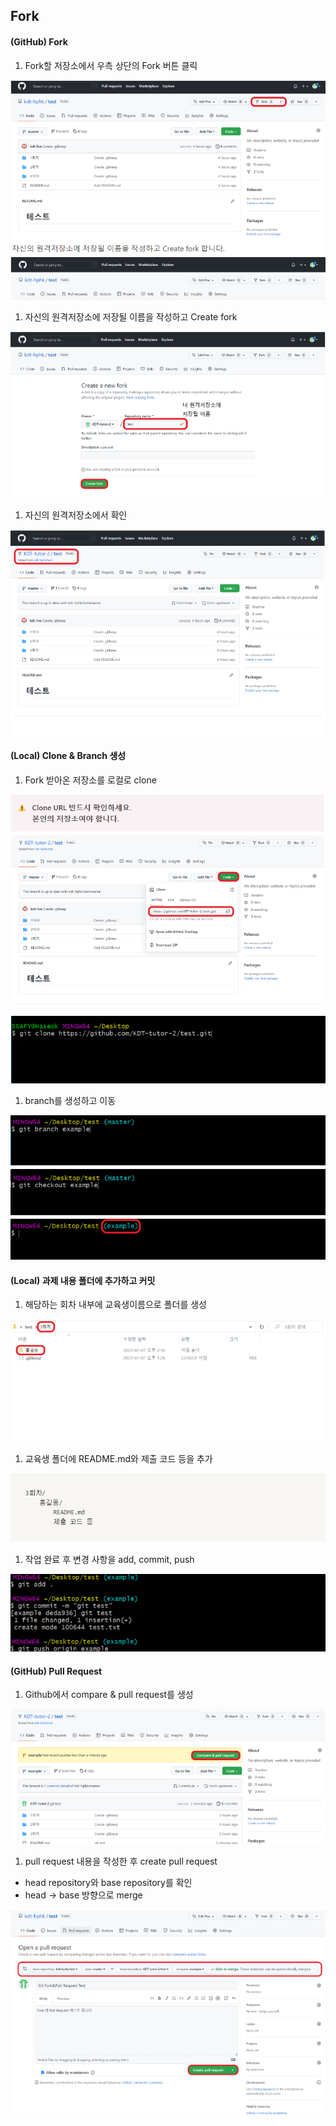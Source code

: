 ## Fork

#### (GitHub) Fork

1. Fork할 저장소에서 우측 상단의 Fork 버튼 클릭

[![fork1](https://github.com/wxxk/TIL/raw/master/220707/fork_practice.assets/fork1.png)](https://github.com/wxxk/TIL/blob/master/220707/fork_practice.assets/fork1.png)

1. 자신의 원격저장소에 저장될 이름을 작성하고 Create fork

[![fork2](https://github.com/wxxk/TIL/raw/master/220707/fork_practice.assets/fork2.png)](https://github.com/wxxk/TIL/blob/master/220707/fork_practice.assets/fork2.png)

1. 자신의 원격저장소에서 확인

[![fork3](https://github.com/wxxk/TIL/raw/master/220707/fork_practice.assets/fork3.png)](https://github.com/wxxk/TIL/blob/master/220707/fork_practice.assets/fork3.png)

#### (Local) Clone & Branch 생성

1. Fork 받아온 저장소를 로컬로 clone

[![fork4](https://github.com/wxxk/TIL/raw/master/220707/fork_practice.assets/fork4.png)](https://github.com/wxxk/TIL/blob/master/220707/fork_practice.assets/fork4.png)

[![fork5](https://github.com/wxxk/TIL/raw/master/220707/fork_practice.assets/fork5.png)](https://github.com/wxxk/TIL/blob/master/220707/fork_practice.assets/fork5.png)

1. branch를 생성하고 이동

[![fork7](https://github.com/wxxk/TIL/raw/master/220707/fork_practice.assets/fork7.png)](https://github.com/wxxk/TIL/blob/master/220707/fork_practice.assets/fork7.png)

#### (Local) 과제 내용 폴더에 추가하고 커밋

1. 해당하는 회차 내부에 교육생이름으로 폴더를 생성

[![fork8](https://github.com/wxxk/TIL/raw/master/220707/fork_practice.assets/fork8.png)](https://github.com/wxxk/TIL/blob/master/220707/fork_practice.assets/fork8.png)

1. 교육생 폴더에 README.md와 제출 코드 등을 추가

[![fork9](https://github.com/wxxk/TIL/raw/master/220707/fork_practice.assets/fork9.png)](https://github.com/wxxk/TIL/blob/master/220707/fork_practice.assets/fork9.png)

1. 작업 완료 후 변경 사항을 add, commit, push

[![fork10](https://github.com/wxxk/TIL/raw/master/220707/fork_practice.assets/fork10.png)](https://github.com/wxxk/TIL/blob/master/220707/fork_practice.assets/fork10.png)

#### (GitHub) Pull Request

1. Github에서 compare & pull request를 생성

[![fork11](https://github.com/wxxk/TIL/raw/master/220707/fork_practice.assets/fork11.png)](https://github.com/wxxk/TIL/blob/master/220707/fork_practice.assets/fork11.png)

1. pull request 내용을 작성한 후 create pull request

- head repository와 base repository를 확인
- head -> base 방향으로 merge

[![fork12](https://github.com/wxxk/TIL/raw/master/220707/fork_practice.assets/fork12.png)](https://github.com/wxxk/TIL/blob/master/220707/fork_practice.assets/fork12.png)